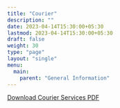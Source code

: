 ```yaml
---
title: "Courier"
description: ""
date: 2023-04-14T15:30:00+05:30
lastmod: 2023-04-14T15:30:00+05:30
draft: false
weight: 30
type: "page"
layout: "single"
menu:
  main:
    parent: "General Information"
---
```

[Download Courier Services PDF](/pdf/general/23.%20Courier%20Services.pdf)

